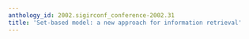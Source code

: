 ```yaml
---
anthology_id: 2002.sigirconf_conference-2002.31
title: 'Set-based model: a new approach for information retrieval'
---
```

